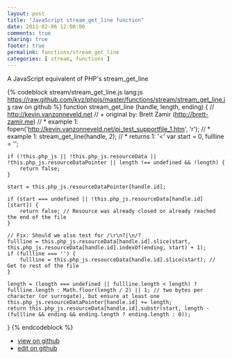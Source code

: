 ```yaml
---
layout: post
title: "JavaScript stream_get_line function"
date: 2011-02-06 12:00:00
comments: true
sharing: true
footer: true
permalink: functions/stream_get_line
categories: [ stream, functions ]
---
```

A JavaScript equivalent of PHP's stream_get_line
<!-- more -->
{% codeblock stream/stream_get_line.js lang:js https://raw.github.com/kvz/phpjs/master/functions/stream/stream_get_line.js raw on github %}
function stream_get_line (handle, length, ending) {
    // http://kevin.vanzonneveld.net
    // +   original by: Brett Zamir (http://brett-zamir.me)
    // *     example 1: fopen('http://kevin.vanzonneveld.net/pj_test_supportfile_1.htm', 'r');
    // *     example 1: stream_get_line(handle, 2);
    // *     returns 1: '<'
    var start = 0,
        fullline = '';

    if (!this.php_js || !this.php_js.resourceData || !this.php_js.resourceDataPointer || length !== undefined && !length) {
        return false;
    }

    start = this.php_js.resourceDataPointer[handle.id];

    if (start === undefined || !this.php_js.resourceData[handle.id][start]) {
        return false; // Resource was already closed or already reached the end of the file
    }

    // Fix: Should we also test for /\r\n?|\n/?
    fullline = this.php_js.resourceData[handle.id].slice(start, this.php_js.resourceData[handle.id].indexOf(ending, start) + 1);
    if (fullline === '') {
        fullline = this.php_js.resourceData[handle.id].slice(start); // Get to rest of the file
    }

    length = (length === undefined || fullline.length < length) ? fullline.length : Math.floor(length / 2) || 1; // two bytes per character (or surrogate), but ensure at least one
    this.php_js.resourceDataPointer[handle.id] += length;
    return this.php_js.resourceData[handle.id].substr(start, length - (fullline && ending && ending.length ? ending.length : 0));
}
{% endcodeblock %}
<ul>
 <li><a href="https://github.com/kvz/phpjs/blob/master/functions/stream/stream_get_line.js">view on github</a></li>
 <li><a href="https://github.com/kvz/phpjs/edit/master/functions/stream/stream_get_line.js">edit on github</a></li>
</ul>

